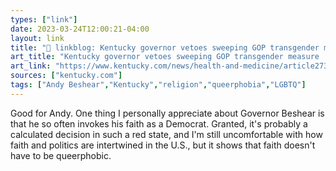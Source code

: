 ```yaml
---
types: ["link"]
date: 2023-03-24T12:00:21-04:00
layout: link
title: "🔗 linkblog: Kentucky governor vetoes sweeping GOP transgender measure | Lexington Herald Leader'"
art_title: "Kentucky governor vetoes sweeping GOP transgender measure | Lexington Herald Leader"
art_link: "https://www.kentucky.com/news/health-and-medicine/article273548005.html"
sources: ["kentucky.com"]
tags: ["Andy Beshear","Kentucky","religion","queerphobia","LGBTQ"]
---
```

Good for Andy. One thing I personally appreciate about Governor Beshear is that he so often invokes his faith as a Democrat. Granted, it's probably a calculated decision in such a red state, and I'm still uncomfortable with how faith and politics are intertwined in the U.S., but it shows that faith doesn't have to be queerphobic.  
 
